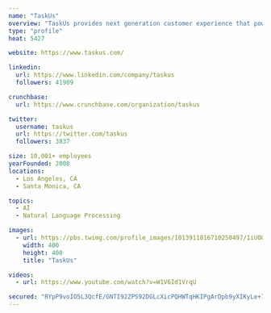 ```yaml
---
name: "TaskUs"
overview: "TaskUs provides next generation customer experience that powers the world's most disruptive companies through amazing people and innovative technology."
type: "profile"
heat: 5427

website: https://www.taskus.com/

linkedin:
  url: https://www.linkedin.com/company/taskus
  followers: 41909

crunchbase:
  url: https://www.crunchbase.com/organization/taskus

twitter:
  username: taskus
  url: https://twitter.com/taskus
  followers: 3837

size: 10,001+ employees
yearFounded: 2008
locations:
  - Los Angeles, CA
  - Santa Monica, CA

topics:
  - AI
  - Natural Language Processing

images:
  - url: https://pbs.twimg.com/profile_images/1013911816710250497/1iUOOTxD_400x400.jpg
    width: 400
    height: 400
    title: "TaskUs"

videos:
  - url: https://www.youtube.com/watch?v=W1V6Id1VrqU

secured: "RYpP9voIO5L3QcfE/GNTI92ZPS92DGLcXicPQHWTqHKIPgArDpb9yXIKyLe+7ob9MweBZ4Oymb5zoZFrJhzOhYKnH38KHi4afNzLBghtQmAzZoSo5CUlQyMeMt5VcoojQ4jwUi6phhR563K9uI1RI0AQGthbwWI/Usm+1HL6rLbdT8Q4xh6qozQug0QBhXwW8xszYsNan+05lzYb/w8s6H/gW0KADiyy56ypnJM13/uiZRTyHHG+0GnxdE18xDwLZU3/bBbfBSDgCY7gggoqrtg1F5F474vSSKj0/4UzVbBhzEu/LsfpWrZFgTeaksLr;GIHjCoNTiySPWMudC2KcqA=="
---
```


